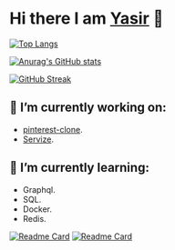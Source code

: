 # Hi there I am [Yasir](https://main.d2mczozmjou8dq.amplifyapp.com/) 👋

[![Top Langs](https://github-readme-stats.vercel.app/api/top-langs/?username=adamA113&layout=compact)](https://github.com/anuraghazra/github-readme-stats)

[![Anurag's GitHub stats](https://github-readme-stats.vercel.app/api?username=adamA113&show_icons=true&theme=dark)](https://github.com/anuraghazra/github-readme-stats)

[![GitHub Streak](https://github-readme-streak-stats.herokuapp.com/?user=adamA113&theme=dark)](https://git.io/streak-stats)

## 🔭 I’m currently working on:
* [pinterest-clone](https://github.com/adamA113/pinterest-clone).
* [Servize](https://github.com/adamA113/servize).

## 🌱 I’m currently learning: 
* Graphql. 
* SQL.
* Docker.
* Redis.

[![Readme Card](https://github-readme-stats.vercel.app/api/pin/?username=adamA113&repo=tic-tac-toe)](https://github.com/adamA113/tic-tac-toe)
[![Readme Card](https://github-readme-stats.vercel.app/api/pin/?username=adamA113&repo=Memory-Card-Game)](https://github.com/adamA113/Memory-Card-Game)

<!--
**adamA113/adamA113** is a ✨ _special_ ✨ repository because its `README.md` (this file) appears on your GitHub profile.

Here are some ideas to get you started:

- 🔭 I’m currently working on ...
- 🌱 I’m currently learning ...
- 👯 I’m looking to collaborate on ...
- 🤔 I’m looking for help with ...
- 💬 Ask me about ...
- 📫 How to reach me: ...
- 😄 Pronouns: ...
- ⚡ Fun fact: ...
-->
